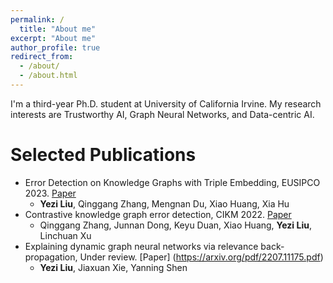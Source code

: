 ```yaml
---
permalink: /
  title: "About me"
excerpt: "About me"
author_profile: true
redirect_from: 
  - /about/
  - /about.html
---
```


I'm a third-year Ph.D. student at University of California Irvine. My research interests are Trustworthy AI, Graph Neural Networks, and Data-centric AI. 

Selected Publications
======
- Error Detection on Knowledge Graphs with Triple Embedding, EUSIPCO 2023. [Paper](https://ieeexplore.ieee.org/stamp/stamp.jsp?tp=&arnumber=10289852)
  - **Yezi Liu**, Qinggang Zhang, Mengnan Du, Xiao Huang, Xia Hu 
- Contrastive knowledge graph error detection, CIKM 2022. [Paper](https://dl.acm.org/doi/pdf/10.1145/3511808.3557264)
  - Qinggang Zhang, Junnan Dong, Keyu Duan, Xiao Huang, **Yezi Liu**, Linchuan Xu
- Explaining dynamic graph neural networks via relevance back-propagation, Under review. [Paper] (https://arxiv.org/pdf/2207.11175.pdf)
  - **Yezi Liu**, Jiaxuan Xie, Yanning Shen 
